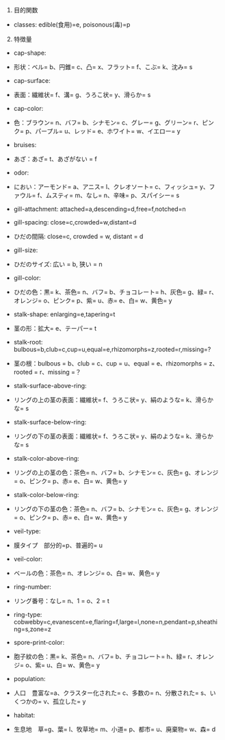 1.   目的関数

*   classes: edible(食用)=e, poisonous(毒)=p

2.   特徴量
*   cap-shape: 
  *   形状：ベル= b、円錐= c、凸= x、フラット= f、こぶ= k、沈み= s


*   cap-surface: 
  *   表面：繊維状= f、溝= g、うろこ状= y、滑らか= s


*   cap-color:  
  *   色：ブラウン= n、バフ= b、シナモン= c、グレー= g、グリーン= r、ピンク= p、パープル= u、レッド= e、ホワイト= w、イエロー= y


*   bruises: 
  *   あざ：あざ= t、あざがない = f

*   odor: 
  *   におい：アーモンド= a、アニス= l、クレオソート= c、フィッシュ= y、ファウル= f、ムスティ= m、なし= n、辛味= p、スパイシー= s


*   gill-attachment: attached=a,descending=d,free=f,notched=n


*   gill-spacing: close=c,crowded=w,distant=d  
  *   ひだの間隔:   close=c, crowded = w, distant = d


*   gill-size: 
  *   ひだのサイズ:  広い = b, 狭い = n


*   gill-color:  
  *   ひだの色：黒= k、茶色= n、バフ= b、チョコレート= h、灰色= g、緑= r、オレンジ= o、ピンク= p、紫= u、赤= e、白= w、黄色= y


*   stalk-shape: enlarging=e,tapering=t  
  *   茎の形：拡大= e、テーパー= t


*   stalk-root: bulbous=b,club=c,cup=u,equal=e,rhizomorphs=z,rooted=r,missing=?  
  *   茎の根：bulbous = b、club = c、cup = u、equal = e、rhizomorphs = z、rooted = r、missing =？


*   stalk-surface-above-ring:  
  *   リングの上の茎の表面：繊維状= f、うろこ状= y、絹のような= k、滑らかな= s


*   stalk-surface-below-ring: 
  *   リングの下の茎の表面：繊維状= f、うろこ状= y、絹のような= k、滑らかな= s


*   stalk-color-above-ring: 
  *   リングの上の茎の色：茶色= n、バフ= b、シナモン= c、灰色= g、オレンジ= o、ピンク= p、赤= e、白= w、黄色= y

*   stalk-color-below-ring: 
  *   リングの下の茎の色：茶色= n、バフ= b、シナモン= c、灰色= g、オレンジ= o、ピンク= p、赤= e、白= w、黄色= y


*   veil-type:   
  *   膜タイプ　部分的=p、普遍的= u


*   veil-color: 
  *   ベールの色：茶色= n、オレンジ= o、白= w、黄色= y


*   ring-number: 
  *   リング番号：なし= n、1 = o、2 = t


*   ring-type: cobwebby=c,evanescent=e,flaring=f,large=l,none=n,pendant=p,sheathing=s,zone=z


*   spore-print-color: 
  *   胞子紋の色：黒= k、茶色= n、バフ= b、チョコレート= h、緑= r、オレンジ= o、紫= u、白= w、黄色= y


*   population: 
  *   人口　豊富な=a、クラスター化された= c、多数の= n、分散された= s、いくつかの= v、孤立した= y


*   habitat:   
  *   生息地　草=g、葉= l、牧草地= m、小道= p、都市= u、廃棄物= w、森= d
